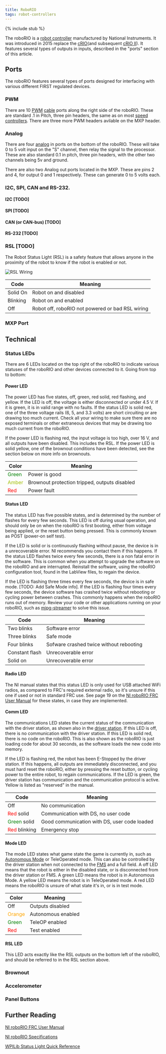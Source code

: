 ```yaml
---
title: RoboRIO
tags: robot-controllers
---
```


{% include stub %}

The roboRIO is a [robot controller](robot-controller) manufactured by National Instruments. It was introduced in 2015 replace the [cRIO](crio)(and subsequent [cRIO II](crio-ii)). It features several types of outputs in inputs, described in the "ports" section of this article.

## Ports

The roboRIO features several types of ports designed for interfacing with various different FIRST regulated devices.

### PWM

There are 10 [PWM](pwm) [cable](pwm_cable) ports along the right side of the roboRIO. These are standard .1 in Pitch, three pin headers, the same as on most [speed controllers](speed-controller). There are three more PWM headers avilable on the MXP header.

### Analog

There are four [analog](analog) in ports on the bottom of the roboRIO. These will take 0 to 5 volt input on the "S" channel, then relay the signal to the processor. These are also standard 0.1 in pitch, three pin headers, with the other two channels being 5v and ground.

There are also two Analog out ports located in the MXP. These are pins 2 and 4, for output 0 and 1 respectively. These can generate 0 to 5 volts each.  

### I2C, SPI, CAN and RS-232.

#### I2C [TODO]

#### SPI [TODO]

#### CAN (or CAN-bus) [TODO]

#### RS-232 [TODO]

### RSL [TODO]

The Robot Status Light (RSL) is a safety feature that allows anyone in the proximity of the robot to know if the robot is enabled or not.

![RSL Wiring](https://alex-spataru.gitbooks.io/frc-robot-programming/content/Images/RSL.jpg)

| Code     | Meaning                                          |
| -------- | -------------------------------------------------|
| Solid On | Robot on and disabled                            |
| Blinking | Robot on and enabled                             |
| Off      | Robot off, roboRIO not powered or bad RSL wiring |

### MXP Port



## Technical



### Status LEDs

There are 6 LEDs located on the top right of the roboRIO to indicate various statuses of the roboRIO and other devices connected to it. Going from top to bottom:

#### Power LED

The power LED has five states, off, green, red solid, red flashing, and yellow. If the LED is off, the voltage is either disconnected or under 4.5 V. If it is green, it is in valid range with no faults. If the status LED is solid red, one of the three voltage rails (6, 5, and 3.3 volts) are short circuiting or are drawing too much current. Check all your wiring to make sure there are no exposed terminals or other extraneous devices that may be drawing too much current from the roboRIO.

If the power LED is flashing red, the input voltage is too high, over 16 V, and all outputs have been disabled. This includes the RSL. If the power LED is solid yellow, one of the brownout conditions have been detected, see the section below on more info on brownouts.

| Color                          | Meaning                                       |
| ------------------------------ | --------------------------------------------- |
| <font color=green>Green</font> | Power is good                                 |
| <font color=amber>Amber</font> | Brownout protection tripped, outputs disabled |
| <font color=red>Red</font>     | Power fault                                   |

#### Status LED

The status LED has five possible states, and is determined by the number of flashes for every few seconds. This LED is off during usual operation, and should only be on when the roboRIO is first booting, either from voltage being applied, or the reset button being pressed. This is commonly known as POST (power-on self test).

If the LED is solid or is continuously flashing without pause, the device is in a unrecoverable error. NI recommends you contact them if this happens. If the status LED flashes twice every few seconds, there is a non fatal error in the software. This is common when you attempt to upgrade the software on the roboRIO and are interrupted. Reinstall the software, using the roboRIO configuration tool, found in the LabView files, to regain the device.

If the LED is flashing three times every few seconds, the device is in safe mode. [TODO: Add Safe Mode info]. If the LED is flashing four times every few seconds, the device software has crashed twice without rebooting or cycling power between crashes. This commonly happens when the roboRIO runs out of memory. Review your code or other applications running on your roboRIO, such as [mjpg-streamer](mjpg-streamer) to solve this issue.

| Code           | Meaning                                 |
| -------------- | --------------------------------------- |
| Two blinks     | Software error                          |
| Three blinks   | Safe mode                               |
| Four blinks    | Sofware crashed twice without rebooting |
| Constant flash | Unrecoverable error                     |
| Solid on       | Unrecoverable error                     |

#### Radio LED

The NI manual states that this status LED is only used for USB attached WiFi radios, as compared to FRC's required external radio, so it's unsure if this one if used or not in standard FRC use. See page 19 on the [NI roboRIO FRC User Manual](http://www.ni.com/pdf/manuals/374474a.pdf#page=19) for these states, in case they are implemented.

#### Comm LED

The communications LED states the current status of the communication with the driver station, as shown also in the [driver station](driver-station). If this LED is off, there is no communication with the driver station. If this LED is solid red, there is no code on the roboRIO. This is also shown as the roboRIO is just loading code for about 30 seconds, as the software loads the new code into memory.

If the LED is flashing red, the robot has been E-Stopped by the driver station. If this happens, all outputs are immediately disconnected, and you must hard reset the roboRIO, either by pressing the reset button, or cycling power to the entire robot, to regain communications. If the LED is green, the driver station has communication and the communication protocol is active. Yellow is listed as "reserved" in the manual.

| Code                                 | Meaning                                      |
| ------------------------------------ | -------------------------------------------- |
| Off                                  | No communication                             |
| <font color=red>Red</font> solid     | Communication with DS, no user code          |
| <font color=green>Green</font> solid | Good communication with DS, user code loaded |
| <font color=red>Red</font> blinking  | Emergency stop                               |

#### Mode LED

The mode LED states what game state the game is currently in, such as [Autonomous Mode](autonomous-mode) or TeleOperated mode. This can also be controlled by the driver station when not connected to the [FMS](FMS) and a full field. A off LED means that the robot is either in the disabled state, or is disconnected from the driver station or FMS. A green LED means the robot is in Autonomous Mode. A yellow LED means the robot is in TeleOperated mode. A red LED means the roboRIO is unsure of what state it's in, or is in test mode.

| Color                            | Meaning            |
| -------------------------------- | ------------------ |
| Off                              | Outputs disabled   |
| <font color=orange>Orange</font> | Autonomous enabled |
| <font color=green>Green</font>   | TeleOP enabled     |
| <font color=red>Red</font>       | Test enabled       |

#### RSL LED

This LED acts exactly like the RSL outputs on the bottom left of the roboRIO, and should be referred to in the RSL section above.

### Brownout



### Accelerometer



### Panel Buttons



## Further Reading
[NI roboRIO FRC User Manual](http://www.ni.com/pdf/manuals/374474a.pdf)

[NI roboRIO Specifications](http://www.ni.com/pdf/manuals/375275a.pdf)

[WPILib Status Light Quick Reference](http://wpilib.screenstepslive.com/s/4485/m/24166/l/144972-status-light-quick-reference)
